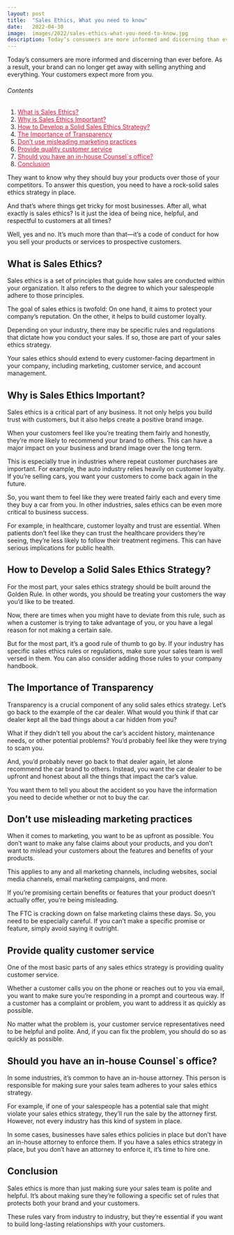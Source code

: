 ```yaml
---
layout: post
title:  "Sales Ethics, What you need to know"
date:   2022-04-30
image:  images/2022/sales-ethics-what-you-need-to-know.jpg
description: Today’s consumers are more informed and discerning than ever before. As a result, your brand can no longer get away with selling anything and everything. Your customers expect more from you.
---
```



Today’s consumers are more informed and discerning than ever before. As a result, your brand can no longer get away with selling anything and everything. Your customers expect more from you.

<h6>Contents</h6>

<ol>
  <li><a href="#go1" style="color: #DC143C"> What is Sales Ethics? </a></li>
  <li><a href="#go2" style="color: #DC143C"> Why is Sales Ethics Important? </a></li>
  <li><a href="#go3" style="color: #DC143C"> How to Develop a Solid Sales Ethics Strategy? </a></li>
  <li><a href="#go4" style="color: #DC143C"> The Importance of Transparency </a></li>
  <li><a href="#go5" style="color: #DC143C"> Don’t use misleading marketing practices </a></li>
  <li><a href="#go6" style="color: #DC143C"> Provide quality customer service </a></li>
  <li><a href="#go7" style="color: #DC143C"> Should you have an in-house Counsel`s office? </a></li>
  <li><a href="#go8" style="color: #DC143C"> Conclusion </a></li>
</ol> 

They want to know why they should buy your products over those of your competitors. To answer this question, you need to have a rock-solid sales ethics strategy in place.

And that’s where things get tricky for most businesses. After all, what exactly is sales ethics? Is it just the idea of being nice, helpful, and respectful to customers at all times?

Well, yes and no. It’s much more than that—it’s a code of conduct for how you sell your products or services to prospective customers.

<a id="go1"> </a>
## What is Sales Ethics?

Sales ethics is a set of principles that guide how sales are conducted within your organization. It also refers to the degree to which your salespeople adhere to those principles.

The goal of sales ethics is twofold: On one hand, it aims to protect your company’s reputation. On the other, it helps to build customer loyalty.

Depending on your industry, there may be specific rules and regulations that dictate how you conduct your sales. If so, those are part of your sales ethics strategy.

Your sales ethics should extend to every customer-facing department in your company, including marketing, customer service, and account management.

<a id="go2"> </a>
## Why is Sales Ethics Important?

Sales ethics is a critical part of any business. It not only helps you build trust with customers, but it also helps create a positive brand image.

When your customers feel like you’re treating them fairly and honestly, they’re more likely to recommend your brand to others. This can have a major impact on your business and brand image over the long term.

This is especially true in industries where repeat customer purchases are important. For example, the auto industry relies heavily on customer loyalty. If you’re selling cars, you want your customers to come back again in the future.

So, you want them to feel like they were treated fairly each and every time they buy a car from you. In other industries, sales ethics can be even more critical to business success.

For example, in healthcare, customer loyalty and trust are essential. When patients don’t feel like they can trust the healthcare providers they’re seeing, they’re less likely to follow their treatment regimens. This can have serious implications for public health.

<a id="go3"> </a>
## How to Develop a Solid Sales Ethics Strategy?

For the most part, your sales ethics strategy should be built around the Golden Rule. In other words, you should be treating your customers the way you’d like to be treated.

Now, there are times when you might have to deviate from this rule, such as when a customer is trying to take advantage of you, or you have a legal reason for not making a certain sale.

But for the most part, it’s a good rule of thumb to go by. If your industry has specific sales ethics rules or regulations, make sure your sales team is well versed in them. You can also consider adding those rules to your company handbook.

<a id="go4"> </a>
## The Importance of Transparency

Transparency is a crucial component of any solid sales ethics strategy. Let’s go back to the example of the car dealer. What would you think if that car dealer kept all the bad things about a car hidden from you?

What if they didn’t tell you about the car’s accident history, maintenance needs, or other potential problems? You’d probably feel like they were trying to scam you.

And, you’d probably never go back to that dealer again, let alone recommend the car brand to others. Instead, you want the car dealer to be upfront and honest about all the things that impact the car’s value.

You want them to tell you about the accident so you have the information you need to decide whether or not to buy the car.

<a id="go5"> </a>
## Don’t use misleading marketing practices

When it comes to marketing, you want to be as upfront as possible. You don’t want to make any false claims about your products, and you don’t want to mislead your customers about the features and benefits of your products.

This applies to any and all marketing channels, including websites, social media channels, email marketing campaigns, and more.

If you’re promising certain benefits or features that your product doesn’t actually offer, you’re being misleading.

The FTC is cracking down on false marketing claims these days. So, you need to be especially careful. If you can’t make a specific promise or feature, simply avoid saying it outright.

<a id="go6"> </a>
## Provide quality customer service

One of the most basic parts of any sales ethics strategy is providing quality customer service.

Whether a customer calls you on the phone or reaches out to you via email, you want to make sure you’re responding in a prompt and courteous way. If a customer has a complaint or problem, you want to address it as quickly as possible.

No matter what the problem is, your customer service representatives need to be helpful and polite. And, if you can fix the problem, you should do so as quickly as possible.

<a id="go7"> </a>
## Should you have an in-house Counsel`s office?

In some industries, it’s common to have an in-house attorney. This person is responsible for making sure your sales team adheres to your sales ethics strategy.

For example, if one of your salespeople has a potential sale that might violate your sales ethics strategy, they’ll run the sale by the attorney first. However, not every industry has this kind of system in place.

In some cases, businesses have sales ethics policies in place but don’t have an in-house attorney to enforce them. If you have a sales ethics strategy in place, but you don’t have an attorney to enforce it, it’s time to hire one.

<a id="go8"> </a>
## Conclusion

Sales ethics is more than just making sure your sales team is polite and helpful. It’s about making sure they’re following a specific set of rules that protects both your brand and your customers.

These rules vary from industry to industry, but they’re essential if you want to build long-lasting relationships with your customers.
